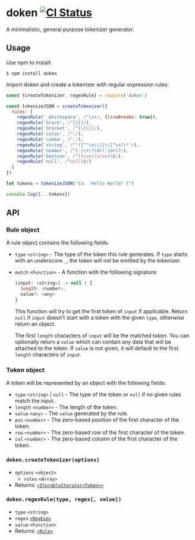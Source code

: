 # doken [![CI Status](https://github.com/yishn/doken/workflows/CI/badge.svg?branch=master)](https://github.com/yishn/doken/actions)

A minimalistic, general purpose tokenizer generator.

## Usage

Use npm to install:

```
$ npm install doken
```

Import doken and create a tokenizer with regular expression rules:

```js
const {createTokenizer, regexRule} = require('doken')

const tokenizeJSON = createTokenizer({
  rules: [
    regexRule('_whitespace', /^\s+/, {lineBreaks: true}),
    regexRule('brace', /^[{}]/),
    regexRule('bracket', /^[\[\]]/),
    regexRule('colon', /^:/),
    regexRule('comma', /^,/),
    regexRule('string', /^"([^"\n\\]|\\[^\n])*"/),
    regexRule('number', /^(-|\+)?\d+(.\d+)?/),
    regexRule('boolean', /^(true|false)\b/),
    regexRule('null', /^null\b/)
  ]
})

let tokens = tokenizeJSON("{a: 'Hello World!'}")

console.log([...tokens])
```

## API

### Rule object

A rule object contains the following fields:

- `type` `<string>` - The type of the token this rule generates.
  If `type` starts with an underscore `_`, the token will not be emitted by the tokenizer.
- `match` `<Function>` - A function with the following signature:

  ```js
  (input: <string>) -> null | {
    length: <number>,
    value?: <any>
  }
  ```

  This function will try to get the first token of `input` if applicable. Return `null` if
  `input` doesn't start with a token with the given `type`, otherwise return an object.

  The first `length` characters of `input` will be the matched token. You can optionally
  return a `value` which can contain any data that will be attached to the token. If `value`
  is not given, it will default to the first `length` characters of `input`.

### Token object

A token will be represented by an object with the following fields:

- `type` `<string>` | `null` - The type of the token or `null` if no given rules match
  the input.
- `length` `<number>` - The length of the token.
- `value` `<any>` - The `value` generated by the rule.
- `pos` `<number>` - The zero-based position of the first character of the token.
- `row` `<number>` - The zero-based row of the first character of the token.
- `col` `<number>` - The zero-based column of the first character of the token.

### `doken.createTokenizer(options)`

- `options` `<object>`
  - `rules` `<Array>`
- Returns: [`<IterableIterator<Token>>`](#token-object)

### `doken.regexRule(type, regex[, value])`

- `type` `<string>`
- `regex` [`<RegExp>`](https://developer.mozilla.org/en-US/docs/Web/JavaScript/Reference/Global_Objects/RegExp)
- `value` `<Function>`
- Returns: [`<Rule>`](#rule-object)
